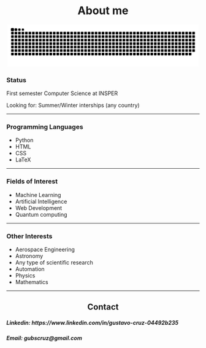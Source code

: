 <h1 align='center'>
  About me
</h1>


<p align="center">
  <img src="https://raw.githubusercontent.com/Gubscruz/snake_animation/master/snake.svg" alt="Snake animation" width="500"/>
</p>


<h3>Status</h3>
First semester Computer Science at INSPER

Looking for: Summer/Winter interships (any country)

------

<h3>Programming Languages</h3>
    <ul>
        <li>Python</li>
        <li>HTML</li>
        <li>CSS</li>
        <li>LaTeX</li>
    </ul>

------

<h3>Fields of Interest</h3>
    <ul>
        <li>Machine Learning</li>
        <li>Artificial Intelligence</li>
        <li>Web Development</li>
        <li>Quantum computing</li>
    </ul>

------

<h3>Other Interests</h3>
    <ul>
        <li>Aerospace Engineering</li>
        <li>Astronomy</li>
        <li>Any type of scientific research</li>
        <li>Automation</li>
        <li>Physics</li>
        <li>Mathematics</li>    
    </ul>

------

<h2 align='center'>Contact</h2>
  <h5>Linkedin:  https://www.linkedin.com/in/gustavo-cruz-04492b235</h5>
  <h5>Email:  gubscruz@gmail.com</h5>
